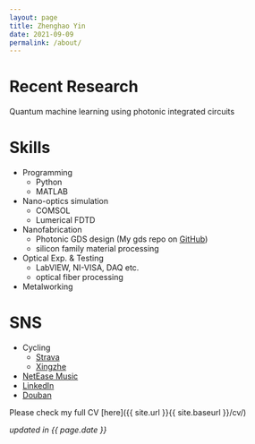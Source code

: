 ```yaml
---
layout: page
title: Zhenghao Yin
date: 2021-09-09
permalink: /about/
---
```


# Recent Research 

Quantum machine learning using photonic integrated circuits

# Skills
  - Programming
    - Python
    - MATLAB
  - Nano-optics simulation
    - COMSOL
    - Lumerical FDTD
  - Nanofabrication
	  - Photonic GDS design (My gds repo on [GitHub](https://github.com/fibomat/gds))
	  - silicon family material processing 
  - Optical Exp. & Testing
    - LabVIEW, NI-VISA, DAQ etc.
    - optical fiber processing
  - Metalworking

# SNS
  - Cycling 
    - [Strava](https://www.strava.com/athletes/12094067) 
    - [Xingzhe](http://www.imxingzhe.com/im/iZm1KJmXedm/)
  - [NetEase Music](http://music.163.com/#/user/home?id=34072848)
  - [LinkedIn](https://www.linkedin.com/in/zhenghao-yin/)
  - [Douban](https://www.douban.com/people/cdp/)

Please check my full CV [here]({{ site.url }}{{ site.baseurl }}/cv/)

_updated in {{ page.date }}_

